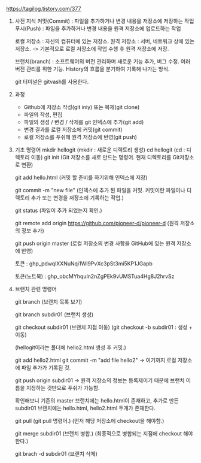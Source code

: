 https://tagilog.tistory.com/377
1. 사전 지식
	커밋(Commit) : 파일을 추가하거나 변경 내용을 저장소에 저장하는 작업
	푸시(Push) : 파일을 추가하거나 변경 내용을 원격 저장소에 업로드하는 작업

	로컬 저장소 : 자신의 컴퓨터에 있는 저장소.
	원격 저장소 : 서버, 네트워크 상에 있는 저장소.
	-> 기본적으로 로컬 저장소에 작업 수행 후 원격 저장소에 저장.

	브랜치(branch) :  소프트웨어의 버전 관리하며 새로운 기능 추가, 버그 수정.
			여러 버전 관리를 위한 기능.
			History의 흐름을 분기하여 기록해 나가는 방식.

	git 터미널은 gitvash를 사용한다.

2. 과정
	- Github에 저장소 작성(git iniy) 또는 복제(git clone)
	- 파일의 작성, 편집
	- 파일의 생성 / 변경 / 삭제를 git 인덱스에 추가(git add)
	- 변경 결과를 로컬 저장소에 커밋(git commit)
	- 로컬 저장소를 푸쉬헤 원격 저장소에 반영(git push)

3. 기초 명령어
	mkdir hellogit 	(mkdir : 새로운 디렉토리 생성)
	cd hellogit 	(cd : 디렉토리 이동)
	git init 		(Git 저장소를 새로 만드는 명령어. 현재 디렉토리를 Git저장소로 변환)

	git add hello.html 	(커밋 할 준비를 하기위해 인덱스에 저장)

	git commit -m "new file"	(인덱스에 추가 된 파일을 커밋. 커밋이란 파일이나 디렉토리 추가 또는 변경을 저장소에 기록하는 작업.)

	git status		(파일이 추가 되었는지 확인.)

	git remote add origin https://github.com/pioneer-d/pioneer-d	(원격 저장소의 정보 추가)

	git push origin master	(로컬 저장소의 변경 사항을 GitHub에 있는 원격 저장소에 반영)

	토큰 : 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

	토큰(노트북) : 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

	
4. 브랜치 관련 명령어
	
	git branch	(브랜치 목록 보기)
	
	git branch subdir01	(브랜치 생성)

	git checkout subdir01	(브랜치 지점 이동)
	(git checkout -b subdir01 : 생성 + 이동)

	(hellogit이라는 폴더에 hello2.html 생성 후 커밋.)
	
	git add hello2.html
	git commit -m "add file hello2"
	-> 여기까지 로컬 저장소에 파일 추가가 기록된 것.

	git push origin subdir01
	-> 원격 저장소의 정보는 등록제이기 때문에 브랜치 이름을 지정하는 것만으로 푸쉬가 가능함.
	
	확인해보니 기존의 master 브랜치에는 hello.html이 존재하고,
	추가로 만든 subdir01 브랜치에는 hello.html, hello2.html 두개가 존재한다.
	
	git pull	(git pull 명령어.)	(먼저 해당 저장소에 checkout을 해야함.)
	
	git merge subdir01	(브랜치 병합.) (최종적으로 병합되는 지점에 checkout 해야한다.)

	git brach -d subdir01	(브랜치 삭제)
	













	
	












